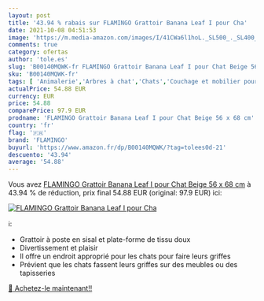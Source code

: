 ```yaml
---
layout: post
title: '43.94 % rabais sur FLAMINGO Grattoir Banana Leaf I pour Cha'
date: 2021-10-08 04:51:53
image: 'https://m.media-amazon.com/images/I/41CWa6l1hoL._SL500_._SL400_.jpg'
comments: true
category: ofertas
author: 'tole.es'
slug: 'B00140MQWK-fr FLAMINGO Grattoir Banana Leaf I pour Chat Beige 56 x 68 cm'
sku: 'B00140MQWK-fr'
tags: [ 'Animalerie','Arbres à chat','Chats','Couchage et mobilier pour chats','flamingo', ]
actualPrice: 54.88 EUR
currency: EUR
price: 54.88
comparePrice: 97.9 EUR
prodname: 'FLAMINGO Grattoir Banana Leaf I pour Chat Beige 56 x 68 cm'
country: 'fr'
flag: '🇫🇷'
brand: 'FLAMINGO'
buyurl: 'https://www.amazon.fr/dp/B00140MQWK/?tag=tolees0d-21'
descuento: '43.94'
average: '54.88'
---
```


Vous avez [FLAMINGO Grattoir Banana Leaf I pour Chat Beige 56 x 68 cm](https://www.amazon.fr/dp/B00140MQWK/?tag=tolees0d-21)  à  43.94 % de réduction, prix final  54.88 EUR (original: 97.9 EUR) ici:

[![FLAMINGO Grattoir Banana Leaf I pour Cha](https://m.media-amazon.com/images/I/41CWa6l1hoL._SL500_._SL400_.jpg)](https://www.amazon.fr/dp/B00140MQWK/?tag=tolees0d-21)

ℹ️:

- Grattoir à poste en sisal et plate-forme de tissu doux
- Divertissement et plaisir
- Il offre un endroit approprié pour les chats pour faire leurs griffes
- Prévient que les chats fassent leurs griffes sur des meubles ou des tapisseries

[🛒 Achetez-le maintenant!!](https://www.amazon.fr/dp/B00140MQWK/?tag=tolees0d-21)
